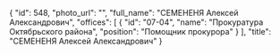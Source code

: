 {
    "id": 548,
    "photo_url": "",
    "full_name": "СЕМЕНЕНЯ Алексей Александрович",
    "offices": [
        {
            "id": "07-04",
            "name": "Прокуратура Октябрьского района",
            "position": "Помощник прокурора"
        }
    ],
    "title": "СЕМЕНЕНЯ Алексей Александрович"
}